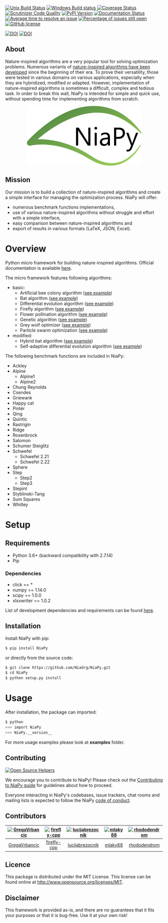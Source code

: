 [![Unix Build Status](https://img.shields.io/travis/NiaOrg/NiaPy/master.svg)](https://travis-ci.org/NiaOrg/NiaPy)
[![Windows Build status](https://ci.appveyor.com/api/projects/status/l5c0rp04mp04mbtq?svg=true)](https://ci.appveyor.com/project/GregaVrbancic/niapy)
[![Coverage Status](https://img.shields.io/coveralls/NiaOrg/NiaPy/master.svg)](https://coveralls.io/r/NiaOrg/NiaPy) [![Scrutinizer Code Quality](https://img.shields.io/scrutinizer/g/NiaOrg/NiaPy.svg)](https://scrutinizer-ci.com/g/NiaOrg/NiaPy/?branch=master)
[![PyPI Version](https://img.shields.io/pypi/v/NiaPy.svg)](https://pypi.python.org/pypi/NiaPy)
[![Documentation Status](https://readthedocs.org/projects/niapy/badge/?version=latest)](http://niapy.readthedocs.io/en/latest/?badge=latest)
[![Average time to resolve an issue](http://isitmaintained.com/badge/resolution/NiaOrg/NiaPy.svg)](http://isitmaintained.com/project/NiaOrg/NiaPy "Average time to resolve an issue")
[![Percentage of issues still open](http://isitmaintained.com/badge/open/NiaOrg/NiaPy.svg)](http://isitmaintained.com/project/NiaOrg/NiaPy "Percentage of issues still open")
[![GitHub license](https://img.shields.io/github/license/NiaOrg/NiaPy.svg)](https://github.com/NiaOrg/NiaPy/blob/master/LICENSE)

[![DOI](https://zenodo.org/badge/DOI/10.5281/zenodo.1172594.svg)](https://doi.org/10.5281/zenodo.1172594)
[![DOI](http://joss.theoj.org/papers/10.21105/joss.00613/status.svg)](https://doi.org/10.21105/joss.00613)

## About
Nature-inspired algorithms are a very popular tool for solving optimization problems. Numerous variants of [nature-inspired algorithms have been developed](https://arxiv.org/abs/1307.4186) since the beginning of their era. To prove their versatility, those were tested in various domains on various applications, especially when they are hybridized, modified or adapted. However, implementation of nature-inspired algorithms is sometimes a difficult, complex and tedious task. In order to break this wall, NiaPy is intended for simple and quick use, without spending time for implementing algorithms from scratch.

<p align="center"><img src=".github/imgs/NiaPyLogo.png" alt="NiaPy" title="NiaPy"/></p>

## Mission
Our mission is to build a collection of nature-inspired algorithms and create a simple interface for managing the optimization process.
NiaPy will offer:


- numerous benchmark functions implementations,
- use of various nature-inspired algorithms without struggle and effort with a simple interface,
- easy comparison between nature-inspired algorithms and
- export of results in various formats (LaTeX, JSON, Excel).

# Overview

Python micro framework for building nature-inspired algorithms. Official documentation is available [here](http://niapy.readthedocs.io/en/1.0.0).

The micro framework features following algorithms:

- basic:
  - Artificial bee colony algorithm ([see example](examples/run_abc.py))
  - Bat algorithm ([see example](examples/run_ba.py))
  - Differential evolution algorithm ([see example](examples/run_de.py))
  - Firefly algorithm ([see example](examples/run_fa.py))
  - Flower pollination algorithm ([see example](examples/run_fpa.py))
  - Genetic algorithm ([see example](examples/run_ga.py))
  - Grey wolf optimizer ([see example](examples/run_gwo.py))
  - Particle swarm optimization ([see example](examples/run_pso.py))
- modified:
  - Hybrid bat algorithm ([see example](examples/run_hba.py))
  - Self-adaptive differential evolution algorithm ([see example](examples/run_jde.py))

The following benchmark functions are included in NiaPy:

- Ackley
- Alpine
  - Alpine1
  - Alpine2
- Chung Reynolds
- Csendes
- Griewank
- Happy cat
- Pintér
- Qing
- Quintic
- Rastrigin
- Ridge
- Rosenbrock
- Salomon
- Schumer Steiglitz
- Schwefel
  - Schwefel 2.21
  - Schwefel 2.22
- Sphere
- Step
  - Step2
  - Step3
- Stepint
- Styblinski-Tang
- Sum Squares
- Whitley


# Setup

## Requirements

* Python 3.6+ (backward compatibility with 2.7.14)
* Pip

### Dependencies

*  click == *
*  numpy == 1.14.0
*  scipy == 1.0.0
*  xlsxwriter == 1.0.2

List of development dependencies and requirements can be found [here](CONTRIBUTING.md#development-dependencies).
## Installation

Install NiaPy with pip:

```sh
$ pip install NiaPy
```

or directly from the source code:

```sh
$ git clone https://github.com/NiaOrg/NiaPy.git
$ cd NiaPy
$ python setup.py install
```

# Usage

After installation, the package can imported:

```sh
$ python
>>> import NiaPy
>>> NiaPy.__version__
```

For more usage examples please look at **examples** folder.

## Contributing

[![Open Source Helpers](https://www.codetriage.com/niaorg/niapy/badges/users.svg)](https://www.codetriage.com/niaorg/niapy)

We encourage you to contribute to NiaPy! Please check out the [Contributing to NiaPy guide](CONTRIBUTING.md) for guidelines about how to proceed.

Everyone interacting in NiaPy's codebases, issue trackers, chat rooms and mailing lists is expected to follow the NiaPy [code of conduct](CODE_OF_CONDUCT.md).

## Contributors

[<img alt="GregaVrbancic" src="https://avatars0.githubusercontent.com/u/1894788?v=4&s=117" width="117">](https://github.com/GregaVrbancic) |[<img alt="firefly-cpp" src="https://avatars2.githubusercontent.com/u/1633361?v=4&s=117" width="117">](https://github.com/firefly-cpp) |[<img alt="lucijabrezocnik" src="https://avatars2.githubusercontent.com/u/36370699?v=4&s=117" width="117">](https://github.com/lucijabrezocnik) |[<img alt="mlaky88" src="https://avatars1.githubusercontent.com/u/23091578?v=4&s=117" width="117">](https://github.com/mlaky88) |[<img alt="rhododendrom" src="https://avatars1.githubusercontent.com/u/3198785?v=4&s=117" width="117">](https://github.com/rhododendrom) |
:---: |:---: |:---: |:---: |:---: |
[GregaVrbancic](https://github.com/GregaVrbancic) |[firefly-cpp](https://github.com/firefly-cpp) |[lucijabrezocnik](https://github.com/lucijabrezocnik) |[mlaky88](https://github.com/mlaky88) |[rhododendrom](https://github.com/rhododendrom) |
## Licence
This package is distributed under the MIT License. This license can be found online at http://www.opensource.org/licenses/MIT.

## Disclaimer
This framework is provided as-is, and there are no guarantees that it fits your purposes or that it is bug-free. Use it at your own risk!
